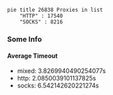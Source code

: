
```mermaid
pie title 26838 Proxies in list
    "HTTP" : 17540
    "SOCKS" : 8216
```

### Some Info
#### Average Timeout

- mixed: 3.8269940490254077s
- http: 2.0850039101137825s
- socks: 6.542142620221274s